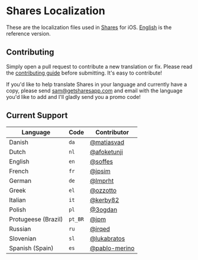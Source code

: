 # Shares Localization

These are the localization files used in [Shares](http://getsharesapp.com) for iOS. [English](en.lproj/Localizable.strings) is the reference version.


## Contributing

Simply open a pull request to contribute a new translation or fix. Please read the [contributing guide](Contributing.markdown) before submitting. It's easy to contribute!

If you'd like to help translate Shares in your language and currently have a copy, please send <sam@getsharesapp.com> and email with the language you'd like to add and I'll gladly send you a promo code!


## Current Support

Language             | Code      | Contributor
---------------------|-----------|------------
Danish               | `da`      | [@matiasvad](https://github.com/matiasvad)
Dutch                | `nl`      | [@afoketunji](https://github.com/afoketunji)
English              | `en`      | [@soffes](https://github.com/soffes)
French               | `fr`      | [@jpsim](https://github.com/jpsim)
German               | `de`      | [@lmprht](https://github.com/lmprht)
Greek                | `el`      | [@ozzotto](https://github.com/ozzotto)
Italian		           | `it`      | [@kerby82](https://github.com/kerby82)
Polish               | `pl`      | [@3ogdan](https://github.com/bogdanbeczkowski)
Protugeese (Brazil)  | `pt_BR`   | [@jpm](https://github.com/jpm)
Russian              | `ru`      | [@irqed](https://github.com/irqed)
Slovenian            | `sl`      | [@lukabratos](https://github.com/lukabratos)
Spanish (Spain)      | `es`      | [@pablo-merino](https://github.com/pablo-merino)
